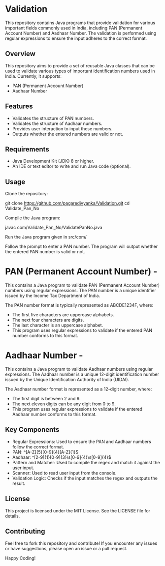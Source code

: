 # Validation 
This repository contains Java programs that provide validation for various important fields commonly used in India, including PAN (Permanent Account Number) and Aadhaar Number. The validation is performed using regular expressions to ensure the input adheres to the correct format.

## Overview

This repository aims to provide a set of reusable Java classes that can be used to validate various types of important identification numbers used in India. Currently, it supports:
- PAN (Permanent Account Number)
- Aadhaar Number

## Features
- Validates the structure of PAN numbers.
- Validates the structure of Aadhaar numbers.
- Provides user interaction to input these numbers.
- Outputs whether the entered numbers are valid or not.
  
## Requirements
- Java Development Kit (JDK) 8 or higher.
- An IDE or text editor to write and run Java code (optional).
  
## Usage
Clone the repository:

git clone https://github.com/pagaredivyanka/Validation.git
cd Validate_Pan_No

Compile the Java program:

javac com/Validate_Pan_No/ValidatePanNo.java

Run the Java program given in src/com/

Follow the prompt to enter a PAN number. The program will output whether the entered PAN number is valid or not.

# PAN (Permanent Account Number) -
This  contains a Java program to validate PAN (Permanent Account Number) numbers using regular expressions. The PAN number is a unique identifier issued by the Income Tax Department of India.

The PAN number format is typically represented as ABCDE1234F, where:
- The first five characters are uppercase alphabets.
- The next four characters are digits.
- The last character is an uppercase alphabet.
- This program uses regular expressions to validate if the entered PAN number conforms to this format.

# Aadhaar Number -
This contains a Java program to validate Aadhaar numbers using regular expressions. The Aadhaar number is a unique 12-digit identification number issued by the Unique Identification Authority of India (UIDAI).

The Aadhaar number format is represented as a 12-digit number, where:
- The first digit is between 2 and 9.
- The next eleven digits can be any digit from 0 to 9.
- This program uses regular expressions to validate if the entered Aadhaar number conforms to this format.

## Key Components

- Regular Expressions: Used to ensure the PAN and Aadhaar numbers follow the correct format.
- PAN: ^[A-Z]{5}[0-9]{4}[A-Z]{1}$
- Aadhaar: ^[2-9]{1}[0-9]{3}\\s[0-9]{4}\\s[0-9]{4}$
- Pattern and Matcher: Used to compile the regex and match it against the user input.
- Scanner: Used to read user input from the console.
- Validation Logic: Checks if the input matches the regex and outputs the result.
  
## License
This project is licensed under the MIT License. See the LICENSE file for details.


## Contributing
Feel free to fork this repository and contribute! If you encounter any issues or have suggestions, please open an issue or a pull request.

Happy Coding!

